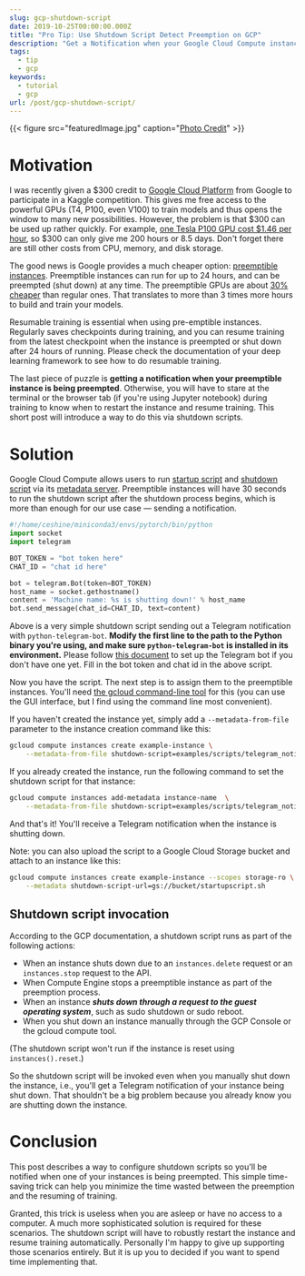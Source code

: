 ```yaml
---
slug: gcp-shutdown-script
date: 2019-10-25T00:00:00.000Z
title: "Pro Tip: Use Shutdown Script Detect Preemption on GCP"
description: "Get a Notification when your Google Cloud Compute instance is preempted"
tags:
  - tip
  - gcp
keywords:
  - tutorial
  - gcp
url: /post/gcp-shutdown-script/
---
```


{{< figure src="featuredImage.jpg" caption="[Photo Credit](https://pixabay.com/photos/panda-red-panda-bear-cat-4546244/)" >}}

# Motivation

I was recently given a $300 credit to [Google Cloud Platform](https://cloud.google.com/) from Google to participate in a Kaggle competition. This gives me free access to the powerful GPUs (T4, P100, even V100) to train models and thus opens the window to many new possibilities. However, the problem is that $300 can be used up rather quickly. For example, [one Tesla P100 GPU cost \$1.46 per hour](https://cloud.google.com/compute/gpus-pricing), so \$300 can only give me 200 hours or 8.5 days. Don't forget there are still other costs from CPU, memory, and disk storage.

The good news is Google provides a much cheaper option: [preemptible instances](https://cloud.google.com/preemptible-vms/). Preemptible instances can run for up to 24 hours, and can be preempted (shut down) at any time. The preemptible GPUs are about [30% cheaper](https://cloud.google.com/compute/gpus-pricing) than regular ones. That translates to more than 3 times more hours to build and train your models.

Resumable training is essential when using pre-emptible instances. Regularly saves checkpoints during training, and you can resume training from the latest checkpoint when the instance is preempted or shut down after 24 hours of running. Please check the documentation of your deep learning framework to see how to do resumable training.

The last piece of puzzle is **getting a notification when your preemptible instance is being preempted**. Otherwise, you will have to stare at the terminal or the browser tab (if you're using Jupyter notebook) during training to know when to restart the instance and resume training. This short post will introduce a way to do this via shutdown scripts.

# Solution

Google Cloud Compute allows users to run [startup script](https://cloud.google.com/compute/docs/startupscript) and [shutdown script](https://cloud.google.com/compute/docs/shutdownscript) via its [metadata server](https://cloud.google.com/compute/docs/storing-retrieving-metadata). Preemptible instances will have 30 seconds to run the shutdown script after the shutdown process begins, which is more than enough for our use case — sending a notification.

```python
#!/home/ceshine/miniconda3/envs/pytorch/bin/python
import socket
import telegram

BOT_TOKEN = "bot token here"
CHAT_ID = "chat id here"

bot = telegram.Bot(token=BOT_TOKEN)
host_name = socket.gethostname()
content = 'Machine name: %s is shutting down!' % host_name
bot.send_message(chat_id=CHAT_ID, text=content)
```

Above is a very simple shutdown script sending out a Telegram notification with `python-telegram-bot`. **Modify the first line to the path to the Python binary you're using, and make sure `python-telegram-bot` is installed in its environment.** Please follow [this document](https://github.com/python-telegram-bot/python-telegram-bot/wiki/Extensions-%E2%80%93-Your-first-Bot) to set up the Telegram bot if you don't have one yet. Fill in the bot token and chat id in the above script.

Now you have the script. The next step is to assign them to the preemptible instances. You'll need [the gcloud command-line tool](https://cloud.google.com/functions/docs/quickstart) for this (you can use the GUI interface, but I find using the command line most convenient).

If you haven't created the instance yet, simply add a `--metadata-from-file` parameter to the instance creation command like this:

```bash
gcloud compute instances create example-instance \
    --metadata-from-file shutdown-script=examples/scripts/telegram_notification.py
```

If you already created the instance, run the following command to set the shutdown script for that instance:

```bash
gcloud compute instances add-metadata instance-name  \
    --metadata-from-file shutdown-script=examples/scripts/telegram_notification.py
```

And that's it! You'll receive a Telegram notification when the instance is shutting down.

Note: you can also upload the script to a Google Cloud Storage bucket and attach to an instance like this:

```bash
gcloud compute instances create example-instance --scopes storage-ro \
    --metadata shutdown-script-url=gs://bucket/startupscript.sh
```

## Shutdown script invocation

According to the GCP documentation, a shutdown script runs as part of the following actions:

- When an instance shuts down due to an `instances.delete` request or an `instances.stop` request to the API.
- When Compute Engine stops a preemptible instance as part of the preemption process.
- When an instance **_shuts down through a request to the guest operating system_**, such as sudo shutdown or sudo reboot.
- When you shut down an instance manually through the GCP Console or the gcloud compute tool.

(The shutdown script won't run if the instance is reset using `instances().reset`.)

So the shutdown script will be invoked even when you manually shut down the instance, i.e., you'll get a Telegram notification of your instance being shut down. That shouldn't be a big problem because you already know you are shutting down the instance.

# Conclusion

This post describes a way to configure shutdown scripts so you'll be notified when one of your instances is being preempted. This simple time-saving trick can help you minimize the time wasted between the preemption and the resuming of training.

Granted, this trick is useless when you are asleep or have no access to a computer. A much more sophisticated solution is required for these scenarios. The shutdown script will have to robustly restart the instance and resume training automatically. Personally I'm happy to give up supporting those scenarios entirely. But it is up you to decided if you want to spend time implementing that.
